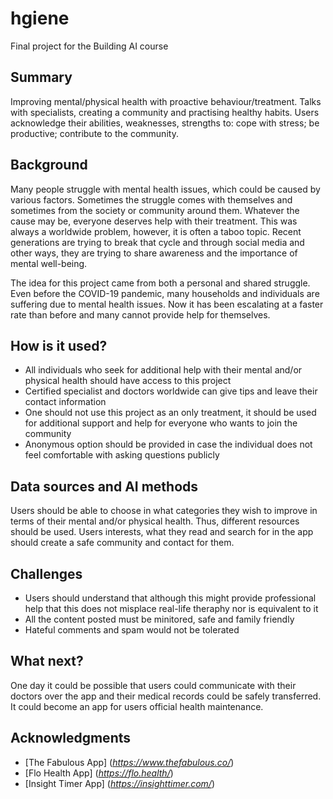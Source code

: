 
# hgiene

Final project for the Building AI course

## Summary

Improving mental/physical health with proactive behaviour/treatment.
Talks with specialists, creating a community and practising healthy habits.
Users acknowledge their abilities, weaknesses, strengths to: cope with stress; be productive; contribute to the community.


## Background

Many people struggle with mental health issues, which could be caused by various factors. Sometimes the struggle comes with themselves and sometimes from the society or community around them. Whatever the cause may be, everyone deserves help with their treatment. This was always a worldwide problem, however, it is often a taboo topic. Recent generations are trying to break that cycle and through social media and other ways, they are trying to share awareness and the importance of mental well-being. 

The idea for this project came from both a personal and shared struggle. Even before the COVID-19 pandemic, many households and individuals are suffering due to mental health issues. Now it has been escalating at a faster rate than before and many cannot provide help for themselves. 


## How is it used?

+ All individuals who seek for additional help with their mental and/or physical health should have access to this project
+ Certified specialist and doctors worldwide can give tips and leave their contact information
+ One should not use this project as an only treatment, it should be used for additional support and help for everyone who wants to join the community
+ Anonymous option should be provided in case the individual does not feel comfortable with asking questions publicly


## Data sources and AI methods

Users should be able to choose in what categories they wish to improve in terms of their mental and/or physical health. Thus, different resources should be used. Users interests, what they read and search for in the app should create a safe community and contact for them.


## Challenges

+ Users should understand that although this might provide professional help that this does not misplace real-life theraphy nor is equivalent to it
+ All the content posted must be minitored, safe and family friendly
+ Hateful comments and spam would not be tolerated


## What next?

One day it could be possible that users could communicate with their doctors over the app and their medical records could be safely transferred. It could become an app for users official health maintenance.


## Acknowledgments

+ [The Fabulous App] (*https://www.thefabulous.co/*)
+ [Flo Health App] (*https://flo.health/*)
+ [Insight Timer App] (*https://insighttimer.com/*)
